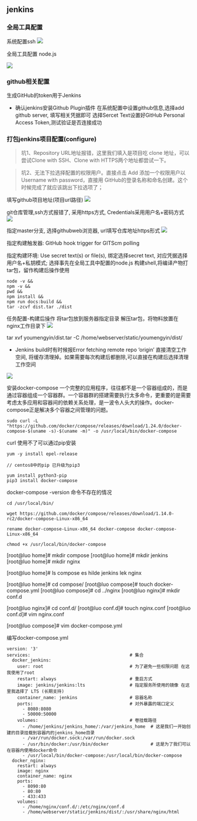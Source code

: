 ## jenkins

### 全局工具配置
系统配置ssh 
![](https://img-blog.csdnimg.cn/6d39bb3bd74d4308b445263031d638ab.png)

全局工具配置 node.js

![](https://img-blog.csdnimg.cn/da190acdf86a457182ab51e7e8db6271.png)

### github相关配置

生成GitHub的token用于Jenkins

- 确认jenkins安装Github Plugin插件
在系统配置中设置github信息,选择add github server, 填写相关凭据即可
选择Sercet Text设置好GitHub Personal Access Token,测试验证是否连接成功
### 打包jenkins项目配置(configure)
>坑1、Repository URL地址报错，这里我们填入是项目吃 clone 地址，可以尝试Clone with SSH、Clone with HTTPS两个地址都尝试一下。

> 坑2、无法下拉选择配置的权限用户。直接点击 Add 添加一个权限用户以Username with password，直接用 GitHub的登录名称和命名创建。这个时候完成了就应该跳出下拉选项了；

填写github项目地址(项目url路径)
![](https://img-blog.csdnimg.cn/4c1d58a21a014a9a9922d32e0dbb2657.png)

git仓库管理,ssh方式报错了, 采用https方式, Credentials采用用户名+密码方式
![](https://img-blog.csdnimg.cn/25337fe4a0df4c81be3ca282247210f7.png)

指定master分支, 选择githubweb浏览器, url填写仓库地址https形式
![](https://img-blog.csdnimg.cn/e8b6d1e7064041439a6c4d5cd34310c5.png)

指定构建触发器: GitHub hook trigger for GITScm polling

指定构建环境: Use secret text(s) or file(s), 绑定选择secret text, 对应凭据选择用户名+私钥模式; 选择事先在全局工具中配置的node.js
构建shell,将编译产物打tar包，留作构建后操作使用
```shell
node -v &&
npm -v &&
pwd &&
npm install &&
npm run docs:build &&
tar -zcvf dist.tar ./dist
```
任务配置-构建后操作
将tar包放到服务器指定目录
解压tar包，将物料放置在nginx工作目录下
![](https://img-blog.csdnimg.cn/b4666a414e3141ae8ffeb62e51c7840d.png)

tar xvf youmengyin/dist.tar -C /home/webserver/static/youmengyin/dist/

- Jenkins build时有时候报Error fetching remote repo ‘origin’
直接清空工作空间, 将缓存清理掉。如果需要每次构建后都删除,可以直接在构建后选择清理工作空间

![](https://img-blog.csdnimg.cn/5095d534e6dd4657b6ee4e2b367480ce.png)

安装docker-compose
一个完整的应用程序，往往都不是一个容器组成的，而是通过容器组成一个容器群。一个容器群的搭建需要执行太多命令，更重要的是需要考虑太多应用和容器间的依赖关系处理，是一波令人头大的操作。docker-compose正是解决多个容器之间管理的问题。

```linux
sudo curl -L "https://github.com/docker/compose/releases/download/1.24.0/docker-compose-$(uname -s)-$(uname -m)" -o /usr/local/bin/docker-compose
```
curl 使用不了可以通过pip安装

```shell
yum -y install epel-release

// centos8中的pip 已升级为pip3

yum install python3-pip
pip3 install docker-compose
```

docker-compose -version 命令不存在的情况

```shell
cd /usr/local/bin/

wget https://github.com/docker/compose/releases/download/1.14.0-rc2/docker-compose-Linux-x86_64

rename docker-compose-Linux-x86_64 docker-compose docker-compose-Linux-x86_64

chmod +x /usr/local/bin/docker-compose
```

[root@luo home]# mkdir compose
[root@luo home]# mkdir jenkins
[root@luo home]# mkdir nginx

[root@luo home]# ls
compose  es  hilde  jenkins  lek  nginx

[root@luo home]# cd compose/
[root@luo compose]# touch docker-compose.yml
[root@luo compose]# cd ../nginx
[root@luo nginx]# mkdir conf.d

[root@luo nginx]# cd conf.d/
[root@luo conf.d]# touch nginx.conf
[root@luo conf.d]# vim nginx.conf 

[root@luo compose]# vim docker-compose.yml 

编写docker-compose.yml
```xshell
version: '3'
services:                                      # 集合
  docker_jenkins:
    user: root                                 # 为了避免一些权限问题 在这我使用了root
    restart: always                            # 重启方式
    image: jenkins/jenkins:lts                 # 指定服务所使用的镜像 在这里我选择了 LTS (长期支持)
    container_name: jenkins                    # 容器名称
    ports:                                     # 对外暴露的端口定义
      - 8080:8080
      - 50000:50000
    volumes:                                   # 卷挂载路径
      - /home/jenkins/jenkins_home/:/var/jenkins_home  # 这是我们一开始创建的目录挂载到容器内的jenkins_home目录
      - /var/run/docker.sock:/var/run/docker.sock
      - /usr/bin/docker:/usr/bin/docker                # 这是为了我们可以在容器内使用docker命令
      - /usr/local/bin/docker-compose:/usr/local/bin/docker-compose
  docker_nginx:
    restart: always
    image: nginx
    container_name: nginx
    ports:
      - 8090:80
      - 80:80
      - 433:433
    volumes:
      - /home/nginx/conf.d/:/etc/nginx/conf.d
      - /home/webserver/static/jenkins/dist/:/usr/share/nginx/html
```
